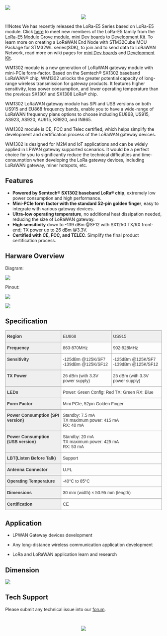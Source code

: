 ![](https://media-cdn.seeedstudio.com/media/catalog/product/cache/9d0ce51a71ce6a79dfa2a98d65a0f0bd/6/3/6341617247242_.pic_hd.jpg)

<p style="text-align:center"><a href="https://www.seeedstudio.com/WM1302-LoRaWAN-Gateway-Module-SPI-EU868-p-4889.html" target="_blank"><img src="https://files.seeedstudio.com/wiki/Seeed-WiKi/docs/images/get_one_now.png" border=0 /></a></p> 

!!!Notes
        We has recently released the LoRa-E5 Series based on LoRa-E5 module. Click [here](https://www.seeedstudio.com/lora-c-755.html?product_list_stock=3) to meet new members of the LoRa-E5 family from the [LoRa-E5 Module](https://wiki.seeedstudio.com/LoRa-E5_STM32WLE5JC_Module/) [Grove module](https://wiki.seeedstudio.com/Grove_LoRa_E5_New_Version/), [mini Dev boards](https://wiki.seeedstudio.com/LoRa_E5_mini/) to [Development Kit](https://wiki.seeedstudio.com/LoRa_E5_Dev_Board/). To learn more on creating a LoRaWAN End Node with STM32Cube MCU Package for STM32WL series(SDK), to join and to send data to LoRaWAN Network, read more on wiki pages for [mini Dev boards](https://wiki.seeedstudio.com/LoRa_E5_mini/) and [Development Kit](https://wiki.seeedstudio.com/LoRa_E5_Dev_Board/).


WM1302 module is a new generation of LoRaWAN gateway module with mini-PCIe form-factor. Based on the Semtech® SX1302 baseband LoRaWAN® chip, WM1302 unlocks the greater potential capacity of long-range wireless transmission for gateway products. It features higher sensitivity, less power consumption, and lower operating temperature than the previous SX1301 and SX1308 LoRa® chip. 


WM1302 LoRaWAN gateway module has SPI and USB versions on both US915 and EU868 frequency bands, enable you to have a wide-range of LoRaWAN frequency plans options to choose including EU868, US915, AS923, AS920, AU915, KR920, and IN865.


WM1302 module is CE, FCC and Telec certified, which helps simplify the development and certification process of the LoRaWAN gateway devices.
 
 
WM1302 is designed for M2M and IoT applications and can be widely applied in LPWAN gateway supported scenarios. It would be a perfect choice for you to significantly reduce the technical difficulties and time-consumption when developing the LoRa gateway devices, including LoRaWAN gateway, miner hotspots, etc.


## Features

- **Powered by Semtech® SX1302 baseband LoRa® chip**, extremely low power consumption and high performance.
- **Mini-PCIe form factor with the standard 52-pin golden finger**, easy to integrate with various gateway devices. 
- **Ultra-low operating temperature**, no additional heat dissipation needed, reducing the size of LoRaWAN gateway.
- **High sensitivity** down to -139 dBm @SF12 with SX1250 TX/RX front-end; TX power up to 26 dBm @3.3V.
- **Certified with CE, FCC, and TELEC**. Simplify the final product certification process.

## Harware Overview 

Diagram:

![](https://files.seeedstudio.com/products/114992550/diagram.png)

Pinout:

![](https://files.seeedstudio.com/products/114992550/2761616575877_.pic_hd.jpg)

![](https://files.seeedstudio.com/products/113990934/3331616653395_.pic_hd.jpg)


## Specification


<style type="text/css" xml="space"><!--
.tg  {border-collapse:collapse;border-spacing:0;}
.tg td{border-color:black;border-style:solid;border-width:1px;font-family:Arial, sans-serif;font-size:14px;
  overflow:hidden;padding:10px 5px;word-break:normal;}
.tg th{border-color:black;border-style:solid;border-width:1px;font-family:Arial, sans-serif;font-size:14px;
  font-weight:normal;overflow:hidden;padding:10px 5px;word-break:normal;}
.tg .tg-ev79{background-color:#efefef;border-color:#9b9b9b;color:#333333;text-align:left;vertical-align:top}
.tg .tg-4onr{background-color:#efefef;border-color:#9b9b9b;color:#343434;font-weight:bold;text-align:left;vertical-align:top}
.tg .tg-f42p{border-color:#9b9b9b;color:#333333;text-align:left;vertical-align:top}
--></style>
<table class="tg">
<thead>
<tr><th class="tg-4onr">Region</th><th class="tg-ev79">EU868</th><th class="tg-ev79">US915</th></tr>
</thead>
<tbody>
  <tr>
    <td class="tg-4onr">Frequency</td>
    <td class="tg-f42p">863-870MHz</td>
    <td class="tg-f42p">902-928MHz</td>
  </tr>
  <tr>
    <td class="tg-4onr">Sensitivity</td>
    <td class="tg-f42p">-125dBm @125K/SF7<br />-139dBm @125K/SF12</td>
    <td class="tg-f42p">-125dBm @125K/SF7<br />-139dBm @125K/SF12</td>
  </tr>
  <tr>
    <td class="tg-4onr">TX Power</td>
    <td class="tg-f42p">26 dBm (with 3.3V power supply)</td>
    <td class="tg-f42p">25 dBm (with 3.3V power supply)</td>
  </tr>
  <tr>
    <td class="tg-4onr">LEDs</td>
    <td class="tg-f42p" colspan="2">Power: Green Config: Red TX: Green RX: Blue</td>
  </tr>
  <tr>
    <td class="tg-4onr">Form Factor</td>
    <td class="tg-f42p" colspan="2">Mini PCIe, 52pin Golden Finger</td>
  </tr>
  <tr>
    <td class="tg-4onr">Power Consumption (SPI version)</td>
    <td class="tg-f42p" colspan="2">Standby: 7.5 mA<br />TX maximum power: 415 mA<br />RX: 40 mA</td>
  </tr>
  <tr>
    <td class="tg-4onr">Power Consumption (USB version)</td>
    <td class="tg-f42p" colspan="2">Standby: 20 mA<br />TX maximum power: 425 mA<br />RX: 53 mA</td>
  </tr>
  <tr>
    <td class="tg-4onr">LBT(Listen Before Talk)</td>
    <td class="tg-f42p" colspan="2">Support</td>
  </tr>
  <tr>
    <td class="tg-4onr">Antenna Connector</td>
    <td class="tg-f42p" colspan="2">U.FL</td>
  </tr>
  <tr>
    <td class="tg-4onr">Operating Temperature</td>
    <td class="tg-f42p" colspan="2">-40°C to 85°C</td>
  </tr>
  <tr>
    <td class="tg-4onr">Dimensions</td>
    <td class="tg-f42p" colspan="2">30 mm (width) × 50.95 mm (length)</td>
  </tr>
  <tr>
    <td class="tg-4onr">Certification</td>
    <td class="tg-f42p" colspan="2">CE</td>
  </tr>
</tbody>
</table>



## Application

- LPWAN Gateway devices development

- Any long-distance wireless communication application development

- LoRa and LoRaWAN application learn and research

## Dimension

![](https://files.seeedstudio.com/products/114992550/dimension.png)


## Tech Support

Please submit any technical issue into our [forum](http://forum.seeedstudio.com/). 

<br /><p style="text-align:center"><a href="https://www.seeedstudio.com/act-4.html?utm_source=wiki&utm_medium=wikibanner&utm_campaign=newproducts" target="_blank"><img src="https://files.seeedstudio.com/wiki/Wiki_Banner/new_product.jpg" /></a></p>